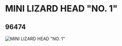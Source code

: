 # MINI LIZARD HEAD "NO. 1"
## 96474
![MINI LIZARD HEAD "NO. 1"](https://lc-www-live-s.legocdn.com/media/bricks/5/2/4632341.jpg)